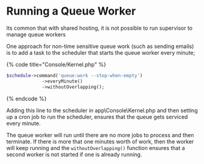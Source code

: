 # Running a Queue Worker

Its common that with shared hosting, it is not possible to run supervisor to manage queue workers

One approach for non-time sensitive queue work (such as sending emails) is to add a task to the scheduler that starts the queue worker every minute;

{% code title="Console/Kernel.php" %}
```php
$schedule->command('queue:work --stop-when-empty')
             ->everyMinute()
             ->withoutOverlapping();
```
{% endcode %}

Adding this line to the scheduler in app\Console\Kernel.php and then setting up a cron job to run the scheduler, ensures that the queue gets serviced every minute.

The queue worker will run until there are no more jobs to process and then terminate.  If there is more that one minutes worth of work, then the worker will keep running and the `withoutOverlapping()` function ensures that a second worker is not started if one is already running.
